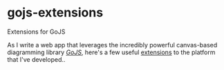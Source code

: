 gojs-extensions
===============

Extensions for GoJS

As I write a web app that leverages the incredibly powerful canvas-based diagramming library *[GoJS](http://gojs.net/)*, here's
a few useful [extensions](http://www.gojs.net/latest/intro/extensions.html) to the platform that I've developed..


